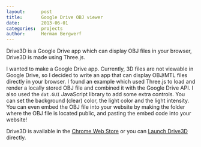 ```yaml
---
layout:      post
title:       Google Drive OBJ viewer
date:        2013-06-01
categories:  projects
author:      Herman Bergwerf
---
```

Drive3D is a Google Drive app which can display OBJ files in your browser,
Drive3D is made using Three.js.

I wanted to make a Google Drive app. Currently, 3D files are not viewable in
Google Drive, so I decided to write an app that can display OBJ/MTL files
directly in your browser. I found an example which used Three.js to load and
render a locally stored OBJ file and combined it with the Google Drive API. I
also used the `dat.GUI` JavaScript library to add some extra controls. You can
set the background (clear) color, the light color and the light intensity. You
can even embed the OBJ file into your website by making the folder where the OBJ
file is located public, and pasting the embed code into your website!

Drive3D is available in the [Chrome Web Store](https://chrome.google.com/webstore/detail/drive3d/nhcndmbdddjkjghhhjnlgfbolioepgkn) or you can [Launch Drive3D](https://drive3d.hermanbergwerf.com) directly.
